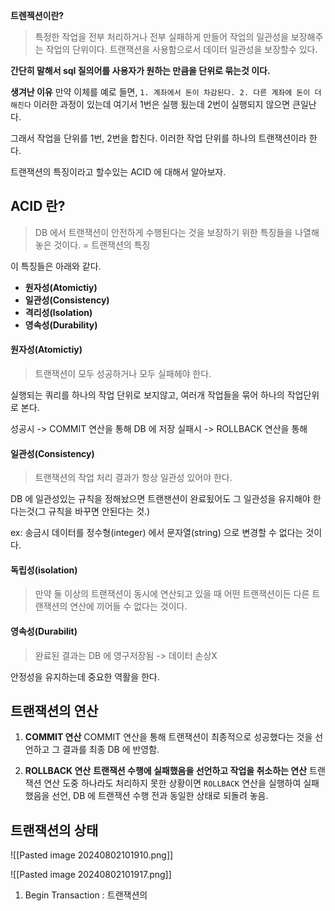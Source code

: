 **트렌젝션이란?**
>특정한 작업을 전부 처리하거나 전부 실패하게 만들어 작업의 일관성을 보장해주는 작업의 단위이다.  트랜잭션을 사용함으로서 데이터 일관성을 보장할수 있다.

**간단히 말해서 sql 질의어를 사용자가 원하는 만큼을 단위로 묶는것 이다.**

**생겨난 이유**
만약 이체를 예로 들면, ``1. 계좌에서 돈이 차감된다. 2. 다른 계좌에 돈이 더해진다``
이러한 과정이 있는데 여기서 1번은 실행 됬는데 2번이 실행되지 않으면 큰일난다. 

그래서 작업을 단위를 1번, 2번을 합친다. 
이러한 작업 단위를 하나의 트랜잭션이라 한다.


트랜잭션의 특징이라고 할수있는 ACID 에 대해서 알아보자.

## ACID 란?
>DB 에서 트랜잭션이 안전하게 수행된다는 것을 보장하기 위한 특징들을 나열해 놓은 것이다.
= 트랜잭션의 특징

이 특징들은 아래와 같다.
* **원자성(Atomictiy)**
* **일관성(Consistency)**
* **격리성(lsolation)**
* **영속성(Durability)**

#### 원자성(Atomictiy)

>트랜잭션이 모두 성공하거나 모두 실패헤야 한다.

실행되는 쿼리를 하나의 작업 단위로 보지않고, 여러개 작업들을 묶어 하나의 작업단위로 본다.

성공시 -> COMMIT 연산을 통해 DB 에 저장
실패시 -> ROLLBACK 연산을 통해 

#### 일관성(Consistency)

> 트랜잭션의 작업 처리 결과가 항상 일관성 있어야 한다.

DB 에 일관성있는 규칙을 정해놨으면 트랜잰션이 완료됬어도 그 일관성을 유지해야 한다는것(그 규칙을 바꾸면 안된다는 것.)

ex: 송금시 데이터를 정수형(integer) 에서 문자열(string) 으로 변경할 수 없다는 것이다.


#### 독립성(isolation)

>만약 둘 이상의 트랜잭션이 동시에 연산되고 있을 때 어떤 트랜잭션이든 다른 트랜잭션의 연산에 끼어들 수 없다는 것이다.

#### 영속성(Durabilit)

>완료된 결과는 DB 에 영구저장됨 -> 데이터 손상X

안정성을 유지하는데 중요한 역활을 한다.


## 트랜잭션의 연산

1) **COMMIT 연산**
COMMIT 연산을 통해 트랜잭션이 최종적으로 성공했다는 것을 선언하고 그 결과를 최종 DB 에 반영함.

2. **ROLLBACK 연산**
**트랜잭션 수행에 실패했음을 선언하고 작업을 취소하는 연산** 트랜잭션 연산 도중 하나라도 처리하지 못한 상황이면 ``ROLLBACK`` 연산을 실행하여 실패했음을 선언, DB 에 트랜잭션 수행 전과 동일한 상태로 되돌려 놓음.

## 트랜잭션의 상태
![[Pasted image 20240802101910.png]]

![[Pasted image 20240802101917.png]]

1. Begin Transaction : 트랜잭션의 